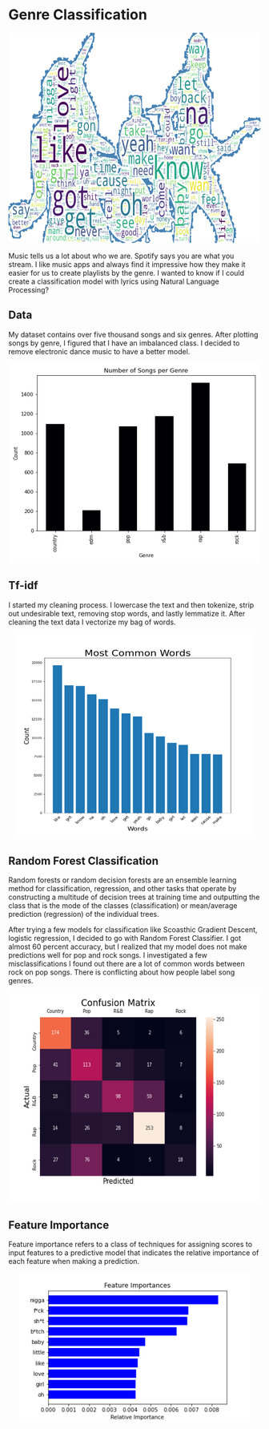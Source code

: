 # Genre Classification

<p align="center">
  <img width="800" height="420" src="https://github.com/hilmikilickaya/genre-classification-nlp/blob/main/images/band_wc.png">
  </p>
  
  Music tells us a lot about who we are.  Spotify says you are what you stream. I like music apps and always find it impressive how they make it easier for us to create playlists by the genre. I wanted to know if I could create a classification model with lyrics using Natural Language Processing?
  
## Data
  My dataset contains over five thousand songs and six genres. After plotting songs by genre, I figured that I have an imbalanced class. I decided to remove electronic dance music to have a better model.
 <p align="center">
 <img width="580" height="400" src="https://github.com/hilmikilickaya/genre-classification-nlp/blob/main/images/genres_count.png">
 </p>
  
## Tf-idf
  I started my cleaning process. I lowercase the text and then tokenize, strip out undesirable text, removing stop words, and lastly lemmatize it. After cleaning the text data I vectorize my bag of words.
<p align="center">
  <img width="480" height="410" src="https://github.com/hilmikilickaya/genre-classification-nlp/blob/main/images/most_common.png">
</p>

## Random Forest Classification
Random forests or random decision forests are an ensemble learning method for classification, regression, and other tasks that operate by constructing a   multitude of decision trees at training time and outputting the class that is the mode of the classes (classification) or mean/average prediction (regression) of the individual trees.

After trying a few models for classification like Scoasthic Gradient Descent, logistic regression, I decided to go with Random Forest Classifier. I got almost 60 percent accuracy, but I realized that my model does not make predictions well for pop and rock songs. I  investigated a few misclassifications I found out there are a lot of common words between rock on pop songs. There is conflicting about how people label song genres.
  
  <p align="center">
  <img width="600" height="420" src="https://github.com/hilmikilickaya/genre-classification-nlp/blob/main/images/base_heatmap.png">
  </p>
  
 ## Feature Importance
 Feature importance refers to a class of techniques for assigning scores to input features to a predictive model that indicates the relative importance of each feature when making a prediction.
  <p align="center">
  <img width="460" height="300" src="https://github.com/hilmikilickaya/genre-classification-nlp/blob/main/images/base_feature_imp.png">
  </p>
 
